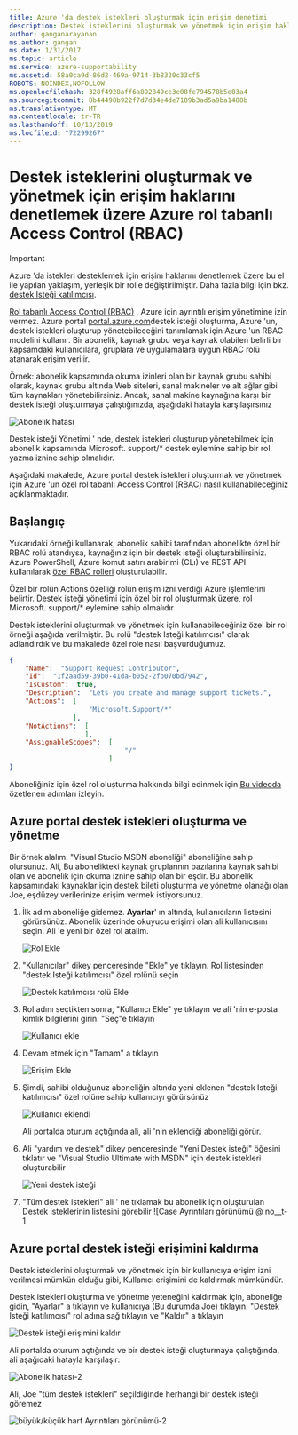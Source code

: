 ```yaml
---
title: Azure 'da destek istekleri oluşturmak için erişim denetimi
description: Destek isteklerini oluşturmak ve yönetmek için erişim haklarını denetlemek üzere Azure rol tabanlı Access Control (RBAC)
author: ganganarayanan
ms.author: gangan
ms.date: 1/31/2017
ms.topic: article
ms.service: azure-supportability
ms.assetid: 58a0ca9d-86d2-469a-9714-3b8320c33cf5
ROBOTS: NOINDEX,NOFOLLOW
ms.openlocfilehash: 328f4928aff6a892849ce3e08fe794578b5e03a4
ms.sourcegitcommit: 8b44498b922f7d7d34e4de7189b3ad5a9ba1488b
ms.translationtype: MT
ms.contentlocale: tr-TR
ms.lasthandoff: 10/13/2019
ms.locfileid: "72299267"
---
```

# <a name="azure-role-based-access-control-rbac-to-control-access-rights-to-create-and-manage-support-requests"></a>Destek isteklerini oluşturmak ve yönetmek için erişim haklarını denetlemek üzere Azure rol tabanlı Access Control (RBAC)

> [!IMPORTANT]
> Azure 'da istekleri desteklemek için erişim haklarını denetlemek üzere bu el ile yapılan yaklaşım, yerleşik bir rolle değiştirilmiştir. Daha fazla bilgi için bkz. [destek Isteği katılımcısı](../role-based-access-control/built-in-roles.md#support-request-contributor). 

[Rol tabanlı Access Control (RBAC)](https://docs.microsoft.com/azure/role-based-access-control/overview) , Azure için ayrıntılı erişim yönetimine izin vermez.
Azure portal [portal.azure.com](https://portal.azure.com)destek isteği oluşturma, Azure 'un, destek istekleri oluşturup yönetebileceğini tanımlamak için Azure 'un RBAC modelini kullanır.
Bir abonelik, kaynak grubu veya kaynak olabilen belirli bir kapsamdaki kullanıcılara, gruplara ve uygulamalara uygun RBAC rolü atanarak erişim verilir.

Örnek: abonelik kapsamında okuma izinleri olan bir kaynak grubu sahibi olarak, kaynak grubu altında Web siteleri, sanal makineler ve alt ağlar gibi tüm kaynakları yönetebilirsiniz.
Ancak, sanal makine kaynağına karşı bir destek isteği oluşturmaya çalıştığınızda, aşağıdaki hatayla karşılaşırsınız

![Abonelik hatası](./media/create-manage-support-requests-using-access-control/subscription-error.png)

Destek isteği Yönetimi ' nde, destek istekleri oluşturup yönetebilmek için abonelik kapsamında Microsoft. support/* destek eylemine sahip bir rol yazma iznine sahip olmalıdır.

Aşağıdaki makalede, Azure portal destek istekleri oluşturmak ve yönetmek için Azure 'un özel rol tabanlı Access Control (RBAC) nasıl kullanabileceğiniz açıklanmaktadır.

## <a name="getting-started"></a>Başlangıç

Yukarıdaki örneği kullanarak, abonelik sahibi tarafından abonelikte özel bir RBAC rolü atandıysa, kaynağınız için bir destek isteği oluşturabilirsiniz.
Azure PowerShell, Azure komut satırı arabirimi (CLı) ve REST API kullanılarak [özel RBAC rolleri](https://azure.microsoft.com/documentation/articles/role-based-access-control-custom-roles/) oluşturulabilir.

Özel bir rolün Actions özelliği rolün erişim izni verdiği Azure işlemlerini belirtir.
Destek isteği yönetimi için özel bir rol oluşturmak üzere, rol Microsoft. support/* eylemine sahip olmalıdır

Destek isteklerini oluşturmak ve yönetmek için kullanabileceğiniz özel bir rol örneği aşağıda verilmiştir.
Bu rolü "destek Isteği katılımcısı" olarak adlandırdık ve bu makalede özel role nasıl başvurduğumuz.

``` Json
{
    "Name":  "Support Request Contributor",
    "Id":  "1f2aad59-39b0-41da-b052-2fb070bd7942",
    "IsCustom":  true,
    "Description":  "Lets you create and manage support tickets.",
    "Actions":  [
                    "Microsoft.Support/*"
                ],
    "NotActions":  [
                   ],
    "AssignableScopes":  [
                             "/"
                         ]
}
```

Aboneliğiniz için özel rol oluşturma hakkında bilgi edinmek için [Bu videoda](https://www.youtube.com/watch?v=-PaBaDmfwKI) özetlenen adımları izleyin.

## <a name="create-and-manage-support-requests-in-the-azure-portal"></a>Azure portal destek istekleri oluşturma ve yönetme

Bir örnek alalım: "Visual Studio MSDN aboneliği" aboneliğine sahip olursunuz.
Ali, Bu abonelikteki kaynak gruplarının bazılarına kaynak sahibi olan ve abonelik için okuma iznine sahip olan bir eşdir.
Bu abonelik kapsamındaki kaynaklar için destek bileti oluşturma ve yönetme olanağı olan Joe, eşdüzey verilerinize erişim vermek istiyorsunuz.

1. İlk adım aboneliğe gidemez. **Ayarlar**' ın altında, kullanıcıların listesini görürsünüz. Abonelik üzerinde okuyucu erişimi olan ali kullanıcısını seçin. Ali 'e yeni bir özel rol atalim.

    ![Rol Ekle](./media/create-manage-support-requests-using-access-control/add-role.png)

2. "Kullanıcılar" dikey penceresinde "Ekle" ye tıklayın. Rol listesinden "destek Isteği katılımcısı" özel rolünü seçin

    ![Destek katılımcısı rolü Ekle](./media/create-manage-support-requests-using-access-control/add-support-contributor-role.png)

3. Rol adını seçtikten sonra, "Kullanıcı Ekle" ye tıklayın ve ali 'nin e-posta kimlik bilgilerini girin. "Seç"e tıklayın

    ![Kullanıcı ekle](./media/create-manage-support-requests-using-access-control/add-users.png)

4. Devam etmek için "Tamam" a tıklayın

    ![Erişim Ekle](./media/create-manage-support-requests-using-access-control/add-access.png)

5. Şimdi, sahibi olduğunuz aboneliğin altında yeni eklenen "destek Isteği katılımcısı" özel rolüne sahip kullanıcıyı görürsünüz

    ![Kullanıcı eklendi](./media/create-manage-support-requests-using-access-control/user-added.png)

    Ali portalda oturum açtığında ali, ali 'nin eklendiği aboneliği görür.

7. Ali "yardım ve destek" dikey penceresinde "Yeni Destek isteği" öğesini tıklatır ve "Visual Studio Ultimate with MSDN" için destek istekleri oluşturabilir

    ![Yeni destek isteği](./media/create-manage-support-requests-using-access-control/new-support-request.png)

8. "Tüm destek istekleri" ali ' ne tıklamak bu abonelik için oluşturulan Destek isteklerinin listesini görebilir ![Case Ayrıntıları görünümü @ no__t-1

## <a name="remove-support-request-access-in-the-azure-portal"></a>Azure portal destek isteği erişimini kaldırma

Destek isteklerini oluşturmak ve yönetmek için bir kullanıcıya erişim izni verilmesi mümkün olduğu gibi, Kullanıcı erişimini de kaldırmak mümkündür.

Destek istekleri oluşturma ve yönetme yeteneğini kaldırmak için, aboneliğe gidin, "Ayarlar" a tıklayın ve kullanıcıya (Bu durumda Joe) tıklayın. "Destek Isteği katılımcısı" rol adına sağ tıklayın ve "Kaldır" a tıklayın

![Destek isteği erişimini kaldır](./media/create-manage-support-requests-using-access-control/remove-support-request-access.png)

Ali portalda oturum açtığında ve bir destek isteği oluşturmaya çalıştığında, ali aşağıdaki hatayla karşılaşır:

![Abonelik hatası-2](./media/create-manage-support-requests-using-access-control/subscription-error-2.png)

Ali, Joe "tüm destek istekleri" seçildiğinde herhangi bir destek isteği göremez

![büyük/küçük harf Ayrıntıları görünümü-2](./media/create-manage-support-requests-using-access-control/case-details-view-2.png)
